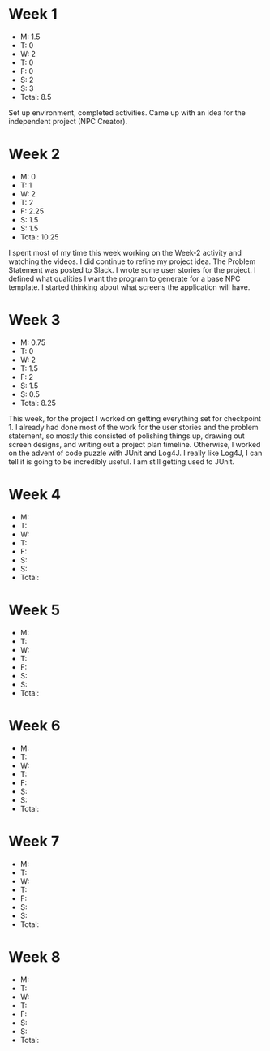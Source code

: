 # Week 1
- M: 1.5
- T: 0
- W: 2
- T: 0
- F: 0
- S: 2
- S: 3
- Total: 8.5

Set up environment, completed activities. Came up with an idea for
the independent project (NPC Creator).
# Week 2
- M: 0
- T: 1
- W: 2
- T: 2
- F: 2.25
- S: 1.5
- S: 1.5
- Total: 10.25

I spent most of my time this week working on the Week-2 activity and watching the videos. I did continue
to refine my project idea. The Problem Statement was posted to Slack. I wrote some user stories for the 
project. I defined what qualities I want the program to generate for a base NPC template. I started thinking
about what screens the application will have.
# Week 3
- M: 0.75
- T: 0
- W: 2
- T: 1.5
- F: 2
- S: 1.5
- S: 0.5
- Total: 8.25

This week, for the project I worked on getting everything set for checkpoint 1. I already had done most of the work
for the user stories and the problem statement, so mostly this consisted of polishing things up, drawing out 
screen designs, and writing out a project plan timeline.
Otherwise, I worked on the advent of code puzzle with JUnit and Log4J. I really like Log4J, I can tell it is 
going to be incredibly useful. I am still getting used to JUnit.

# Week 4
- M:
- T:
- W:
- T:
- F:
- S:
- S:
- Total:
# Week 5
- M:
- T:
- W:
- T:
- F:
- S:
- S:
- Total:
# Week 6
- M:
- T:
- W:
- T:
- F:
- S:
- S:
- Total:
# Week 7
- M:
- T:
- W:
- T:
- F:
- S:
- S:
- Total:
# Week 8
- M:
- T:
- W:
- T:
- F:
- S:
- S:
- Total: